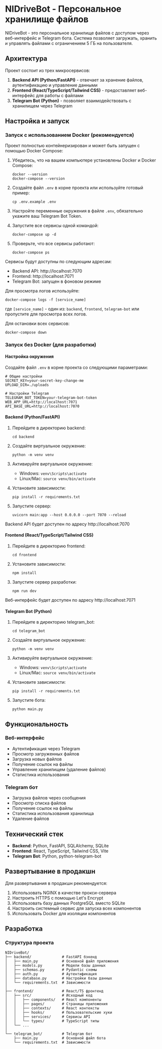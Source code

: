 # NIDriveBot - Персональное хранилище файлов

NIDriveBot - это персональное хранилище файлов с доступом через веб-интерфейс и Telegram бота. Система позволяет загружать, хранить и управлять файлами с ограничением 5 ГБ на пользователя.

## Архитектура

Проект состоит из трех микросервисов:

1. **Backend API (Python/FastAPI)** - отвечает за хранение файлов, аутентификацию и управление данными
2. **Frontend (React/TypeScript/Tailwind CSS)** - предоставляет веб-интерфейс для работы с файлами
3. **Telegram Bot (Python)** - позволяет взаимодействовать с хранилищем через Telegram

## Настройка и запуск

### Запуск с использованием Docker (рекомендуется)

Проект полностью контейнеризирован и может быть запущен с помощью Docker Compose:

1. Убедитесь, что на вашем компьютере установлены Docker и Docker Compose:
   ```
   docker --version
   docker-compose --version
   ```

2. Создайте файл `.env` в корне проекта или используйте готовый пример:
   ```
   cp .env.example .env
   ```

3. Настройте переменные окружения в файле `.env`, обязательно укажите ваш Telegram Bot Token.

4. Запустите все сервисы одной командой:
   ```
   docker-compose up -d
   ```

5. Проверьте, что все сервисы работают:
   ```
   docker-compose ps
   ```

Сервисы будут доступны по следующим адресам:
- Backend API: http://localhost:7070
- Frontend: http://localhost:7071
- Telegram Bot: запущен в фоновом режиме

Для просмотра логов используйте:
```
docker-compose logs -f [service_name]
```
где `[service_name]` - один из: `backend`, `frontend`, `telegram-bot` или пропустите для просмотра всех логов.

Для остановки всех сервисов:
```
docker-compose down
```

### Запуск без Docker (для разработки)

#### Настройка окружения

Создайте файл `.env` в корне проекта со следующими параметрами:

```
# Общие настройки
SECRET_KEY=your-secret-key-change-me
UPLOAD_DIR=./uploads

# Настройки Telegram
TELEGRAM_BOT_TOKEN=your-telegram-bot-token
WEB_APP_URL=http://localhost:7071
API_BASE_URL=http://localhost:7070
```

#### Backend (Python/FastAPI)

1. Перейдите в директорию backend:
   ```
   cd backend
   ```

2. Создайте виртуальное окружение:
   ```
   python -m venv venv
   ```

3. Активируйте виртуальное окружение:
   - Windows: `venv\Scripts\activate`
   - Linux/Mac: `source venv/bin/activate`

4. Установите зависимости:
   ```
   pip install -r requirements.txt
   ```

5. Запустите сервер:
   ```
   uvicorn main:app --host 0.0.0.0 --port 7070 --reload
   ```

Backend API будет доступен по адресу http://localhost:7070

#### Frontend (React/TypeScript/Tailwind CSS)

1. Перейдите в директорию frontend:
   ```
   cd frontend
   ```

2. Установите зависимости:
   ```
   npm install
   ```

3. Запустите сервер разработки:
   ```
   npm run dev
   ```

Веб-интерфейс будет доступен по адресу http://localhost:7071

#### Telegram Bot (Python)

1. Перейдите в директорию telegram_bot:
   ```
   cd telegram_bot
   ```

2. Создайте виртуальное окружение:
   ```
   python -m venv venv
   ```

3. Активируйте виртуальное окружение:
   - Windows: `venv\Scripts\activate`
   - Linux/Mac: `source venv/bin/activate`

4. Установите зависимости:
   ```
   pip install -r requirements.txt
   ```

5. Запустите бота:
   ```
   python main.py
   ```

## Функциональность

### Веб-интерфейс

- Аутентификация через Telegram
- Просмотр загруженных файлов
- Загрузка новых файлов
- Получение ссылок на файлы
- Управление хранилищем (удаление файлов)
- Статистика использования

### Telegram бот

- Загрузка файлов через сообщения
- Просмотр списка файлов
- Получение ссылок на файлы
- Статистика использования хранилища
- Удаление файлов

## Технический стек

- **Backend**: Python, FastAPI, SQLAlchemy, SQLite
- **Frontend**: React, TypeScript, Tailwind CSS, Vite
- **Telegram Bot**: Python, python-telegram-bot

## Развертывание в продакшн

Для развертывания в продакшн рекомендуется:

1. Использовать NGINX в качестве прокси-сервера
2. Настроить HTTPS с помощью Let's Encrypt
3. Использовать базу данных PostgreSQL вместо SQLite
4. Настроить системный сервис для запуска всех компонентов
5. Использовать Docker для изоляции компонентов

## Разработка

### Структура проекта

```
NIDriveBot/
├── backend/              # FastAPI бэкенд
│   ├── main.py           # Основной файл приложения
│   ├── models.py         # Модели базы данных
│   ├── schemas.py        # Pydantic схемы
│   ├── auth.py           # Аутентификация
│   ├── database.py       # Настройки базы данных
│   └── requirements.txt  # Зависимости
│
├── frontend/             # React/TS фронтенд
│   ├── src/              # Исходный код
│   │   ├── components/   # React компоненты
│   │   ├── pages/        # Страницы приложения
│   │   ├── contexts/     # React контексты
│   │   ├── hooks/        # Пользовательские хуки
│   │   ├── services/     # Сервисы API
│   │   └── types/        # TypeScript типы
│   └── ...
│
└── telegram_bot/         # Telegram бот
    ├── main.py           # Основной файл бота
    └── requirements.txt  # Зависимости
```

